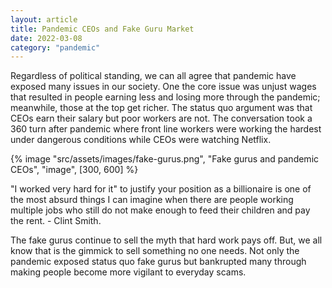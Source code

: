 ```yaml
---
layout: article
title: Pandemic CEOs and Fake Guru Market
date: 2022-03-08
category: "pandemic"
---
```


Regardless of political standing, we can all agree that pandemic have exposed many issues in our society. One the core issue was unjust wages that resulted in people earning less and losing more through the pandemic; meanwhile, those at the top get richer. The status quo argument was that CEOs earn their salary but poor workers are not. The conversation took a 360 turn after pandemic where front line workers were working the hardest under dangerous conditions while CEOs were watching Netflix.

<!-- excerpt -->

{% image "src/assets/images/fake-gurus.png", "Fake gurus and pandemic CEOs", "image", [300, 600] %}

"I worked very hard for it" to justify your position as a billionaire is one of the most absurd things I can imagine when there are people working multiple jobs who still do not make enough to feed their children and pay the rent. - Clint Smith.

The fake gurus continue to sell the myth that hard work pays off. But, we all know that is the gimmick to sell something no one needs. Not only the pandemic exposed status quo fake gurus but bankrupted many through making people become more vigilant to everyday scams.
